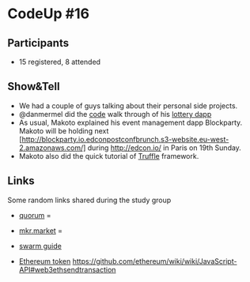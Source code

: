 # CodeUp #16

## Participants

- 15 registered, 8 attended

## Show&Tell

- We had a couple of guys talking about their personal side projects.
- @danmermel did the [code](https://github.com/danmermel/lottereum) walk through of his [lottery dapp](http://lottereo.com)
- As usual, Makoto explained his event management dapp Blockparty. Makoto will be holding next [http://blockparty.io.edconpostconfbrunch.s3-website.eu-west-2.amazonaws.com/] during http://edcon.io/ in Paris on 19th Sunday.
- Makoto also did the quick tutorial of [Truffle](http://truffleframework.com) framework.

## Links

Some random links shared during the study group

- [quorum](https://github.com/jpmorganchase/quorum) =
- [mkr.market](https://mkr.market/#trade/W-ETH/REP) =

- [swarm guide](http://swarm-guide.readthedocs.io/en/latest/installation.html)
- [Ethereum token](https://github.com/ethereum/EIPs/issues/20)
https://github.com/ethereum/wiki/wiki/JavaScript-API#web3ethsendtransaction
